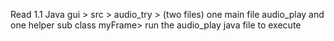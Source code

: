 Read 
1.1 Java gui > src > audio_try > (two files) one main file audio_play and one helper sub class myFrame> run the audio_play java file to execute
